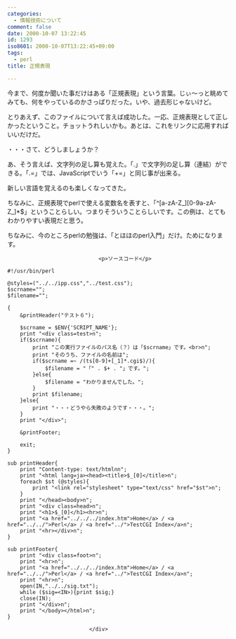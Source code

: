 ```yaml
---
categories:
  - 情報技術について
comment: false
date: 2000-10-07 13:22:45
id: 1293
iso8601: 2000-10-07T13:22:45+09:00
tags:
  - perl
title: 正規表現

---
```


<div class="entry-body">
                                 <p>今まで、何度か聞いた事だけはある「正規表現」という言葉。じぃ〜っと眺めてみても、何をやっているのかさっぱりだった。いや、過去形じゃないけど。 </p>

<p>とりあえず、このファイルについて言えば成功した。一応、正規表現として正しかったということ。チョットうれしいかも。あとは、これをリンクに応用すればいいだけだ。 </p>

<p>・・・さて、どうしましょうか？ </p>

<p>あ、そう言えば、文字列の足し算も覚えた。「.」で文字列の足し算（連結）ができる。「.=」では、JavaScriptでいう「+=」と同じ事が出来る。 </p>

<p>新しい言語を覚えるのも楽しくなってきた。 </p>

<p>ちなみに、正規表現でperlで使える変数名を表すと、「^[a-zA-Z_][0-9a-zA-Z_]*$」ということらしい。つまりそういうことらしいです。この例は、とてもわかりやすい表現だと思う。 </p>

<p>ちなみに、今のところperlの勉強は、「とほほのperl入門」だけ。ためになります。</p>
                              
                                 <p>ソースコード</p>

<pre><code>#!/usr/bin/perl

@styles=("../../ipp.css","../test.css");
$scrname="";
$filename="";

{
    &amp;printHeader("テスト６");

    $scrname = $ENV{'SCRIPT_NAME'};
    print "&lt;div class=test&gt;n";
    if($scrname){
        print "この実行ファイルのパス名（？）は「$scrname」です。&lt;br&gt;n";
        print "そのうち、ファイルの名前は";
        if($scrname =~ /(ts[0-9]+[_1]*.cgi$)/){
            $filename = "「" . $+ . "」です。";
        }else{
            $filename = "わかりませんでした。";
        }
        print $filename;
    }else{
        print "・・・どうやら失敗のようです・・・。";
    }
    print "&lt;/div&gt;";

    &amp;printFooter;

    exit;
}

sub printHeader{
    print "Content-type: text/htmlnn";
    print "&lt;html lang=ja&gt;&lt;head&gt;&lt;title&gt;$_[0]&lt;/title&gt;n";
    foreach $st (@styles){
        print "&lt;link rel="stylesheet" type="text/css" href="$st"&gt;n";
    }
    print "&lt;/head&gt;&lt;body&gt;n";
    print "&lt;div class=head&gt;n";
    print "&lt;h1&gt;$_[0]&lt;/h1&gt;&lt;hr&gt;n";
    print "&lt;a href="../../../index.htm"&gt;Home&lt;/a&gt; / &lt;a href="../../"&gt;Perl&lt;/a&gt; / &lt;a href="../"&gt;TestCGI Index&lt;/a&gt;n";
    print "&lt;hr&gt;&lt;/div&gt;n";
}

sub printFooter{
    print "&lt;div class=foot&gt;n";
    print "&lt;hr&gt;n";
    print "&lt;a href="../../../index.htm"&gt;Home&lt;/a&gt; / &lt;a href="../../"&gt;Perl&lt;/a&gt; / &lt;a href="../"&gt;TestCGI Index&lt;/a&gt;n";
    print "&lt;hr&gt;n";
    open(IN,"../../sig.txt");
    while ($sig=&lt;IN&gt;){print $sig;}
    close(IN);
    print "&lt;/div&gt;n";
    print "&lt;/body&gt;&lt;/html&gt;n";
}</code></pre>
                              </div>
    	